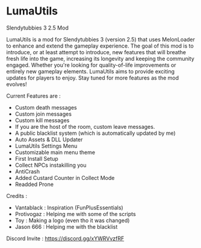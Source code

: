 # LumaUtils
Slendytubbies 3 2.5 Mod

LumaUtils is a mod for Slendytubbies 3 (version 2.5) that uses MelonLoader to enhance and extend the gameplay experience. 
The goal of this mod is to introduce, or at least attempt to introduce, new features that will breathe fresh life into the game, 
increasing its longevity and keeping the community engaged. 
Whether you're looking for quality-of-life improvements or entirely new gameplay elements.
LumaUtils aims to provide exciting updates for players to enjoy. Stay tuned for more features as the mod evolves!

Current Features are :
- Custom death messages
- Custom join messages
- Custom kill messages
- If you are the host of the room, custom leave messages.
- A public blacklist system (which is automatically updated by me)
- Auto Assets & DLL Updater
- LumaUtils Settings Menu
- Customizable main menu theme
- First Install Setup
- Collect NPCs instakilling you
- AntiCrash
- Added Custard Counter in Collect Mode
- Readded Prone


Credits :

- Vantablack : Inspiration (FunPlusEssentials)
- Protivogaz : Helping me with some of the scripts
- Toy : Making a logo (even tho it was changed)
- Jason 666 : Helping me with the blacklist


Discord Invite : https://discord.gg/xYWRVvzfRF
